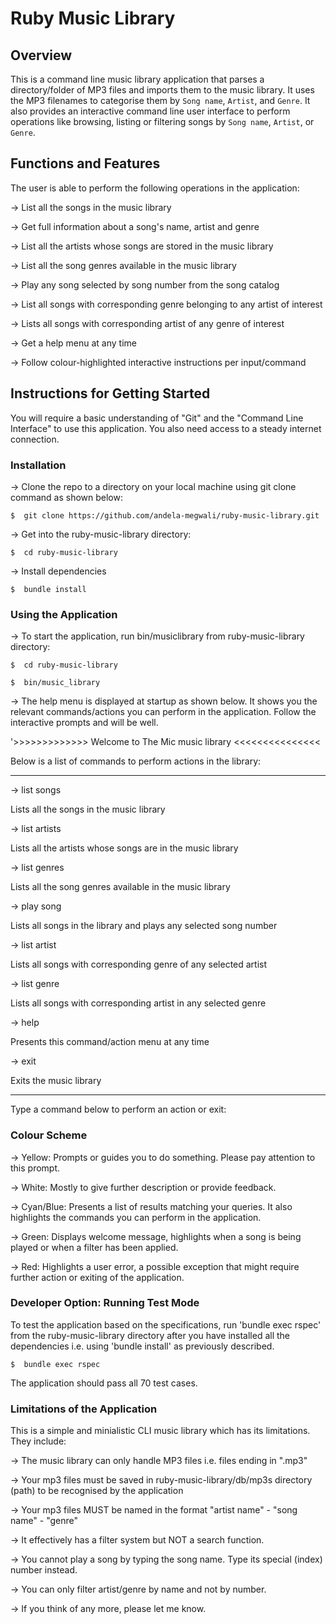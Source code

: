 # Ruby Music Library

## Overview

This is a command line music library application that parses a directory/folder of MP3 files and imports them to the music library. It uses the MP3 filenames to categorise them by `Song name`, `Artist`, and `Genre`. It also provides an interactive command line user interface to perform operations like browsing, listing or filtering songs by `Song name`, `Artist`, or `Genre`.


## Functions and Features

The user is able to perform the following operations in the application:

-> List all the songs in the music library

-> Get full information about a song's name, artist and genre

-> List all the artists whose songs are stored in the music library

-> List all the song genres available in the music library

-> Play any song selected by song number from the song catalog

-> List all songs with corresponding genre belonging to any artist of interest

-> Lists all songs with corresponding artist of any genre of interest

-> Get a help menu at any time

-> Follow colour-highlighted interactive instructions per input/command


## Instructions for Getting Started

You will require a basic understanding of "Git" and the "Command Line Interface" to use this application. 
You also need access to a steady internet connection.

### Installation

-> Clone the repo to a directory on your local machine using git clone command as shown below:

    $  git clone https://github.com/andela-megwali/ruby-music-library.git

-> Get into the ruby-music-library directory:

    $  cd ruby-music-library
    
-> Install dependencies

    $  bundle install

### Using the Application

-> To start the application, run bin/musiclibrary from ruby-music-library directory:
    
    $  cd ruby-music-library

    $  bin/music_library

-> The help menu is displayed at startup as shown below.
   It shows you the relevant commands/actions you can perform in the application.
   Follow the interactive prompts and will be well.


'>>>>>>>>>>>>>  Welcome to The Mic music library  <<<<<<<<<<<<<<<

Below is a list of commands to perform actions in the library:
**********************************************************************
->  list songs

Lists all the songs in the music library


->  list artists

Lists all the artists whose songs are in the music library


->  list genres

Lists all the song genres available in the music library


->  play song

Lists all songs in the library and plays any selected song number


->  list artist

Lists all songs with corresponding genre of any selected artist


->  list genre

Lists all songs with corresponding artist in any selected genre


->  help

Presents this command/action menu at any time


->  exit

Exits the music library

**********************************************************************

Type a command below to perform an action or exit:


### Colour Scheme

-> Yellow: Prompts or guides you to do something. Please pay attention to this prompt.

-> White: Mostly to give further description or provide feedback.

-> Cyan/Blue: Presents a list of results matching your queries. It also highlights the commands you can perform in the application.

-> Green: Displays welcome message, highlights when a song is being played or when a filter has been applied.

-> Red: Highlights a user error, a possible exception that might require further action or exiting of the application. 


### Developer Option: Running Test Mode

To test the application based on the specifications, run 'bundle exec rspec' from the ruby-music-library directory after you have installed all the dependencies i.e. using 'bundle install' as previously described.

    $  bundle exec rspec

The application should pass all 70 test cases.


### Limitations of the Application

This is a simple and minialistic CLI music library which has its limitations. They include:

-> The music library can only handle MP3 files i.e. files ending in ".mp3"

-> Your mp3 files must be saved in ruby-music-library/db/mp3s directory (path) to be recognised by the application

-> Your mp3 files MUST be named in the format "artist name" - "song name" - "genre"

-> It effectively has a filter system but NOT a search function.

-> You cannot play a song by typing the song name. Type its special (index) number instead.

-> You can only filter artist/genre by name and not by number.

-> If you think of any more, please let me know.